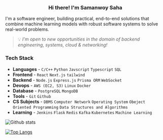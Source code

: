 <h3 align="center">Hi there! I'm Samanwoy Saha</h3>

I'm a software engineer, building practical, end-to-end solutions that combine machine learning models with robust software systems to solve real-world problems.

> 💡 *I'm open to new opportunities in the domain of backend engineering, systems, cloud & networking!*

### Tech Stack
- **Languages** - `C/C++` `Python` `Javscript` `Typescript` `SQL`
- **Frontend** - `React` `Next.js` `tailwind` 
- **Backend** - `Node.js` `Express.js` `Prisma ORM` `WebSocket` 
- **Devops** - `AWS (EC2, S3)` `Linux` `Docker` 
- **Database** -  `PostgreSQL` `MongoDB`
- **Tools** - `Git` `Github`
- **CS Subjects** - `DBMS` `Computer Network` `Operating System` `Obeject Oriented Programming` `Data Structures and Algorithms`
- **Learning** -  `Jenkins` `Flask` `Redis` `Kafka` `Kubernetes` `Machine Learning`

![Github stats](https://github-readme-stats.vercel.app/api?username=SamanwoySaha)

[![Top Langs](https://github-readme-stats.vercel.app/api/top-langs/?username=SamanwoySaha)](https://github.com/anuraghazra/github-readme-stats)

<!--
**SamanwoySaha/SamanwoySaha** is a ✨ _special_ ✨ repository because its `README.md` (this file) appears on your GitHub profile.

Here are some ideas to get you started:

- 🔭 I’m currently working on ...
- 🌱 I’m currently learning ...
- 👯 I’m looking to collaborate on ...
- 🤔 I’m looking for help with ...
- 💬 Ask me about ...
- 📫 How to reach me: ...
- 😄 Pronouns: ...
- ⚡ Fun fact: ...
-->
